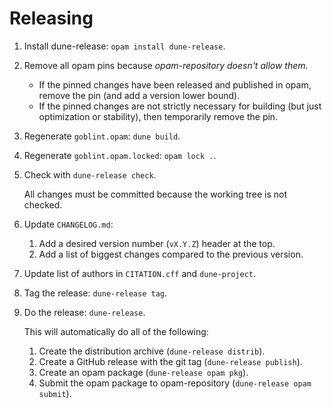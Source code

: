 # Releasing

1. Install dune-release: `opam install dune-release`.
2. Remove all opam pins because _opam-repository doesn't allow them_.

    * If the pinned changes have been released and published in opam, remove the pin (and add a version lower bound).
    * If the pinned changes are not strictly necessary for building (but just optimization or stability), then temporarily remove the pin.

3. Regenerate `goblint.opam`: `dune build`.
4. Regenerate `goblint.opam.locked`: `opam lock .`.
5. Check with `dune-release check`.

    All changes must be committed because the working tree is not checked.

5. Update `CHANGELOG.md`:

    1. Add a desired version number (`vX.Y.Z`) header at the top.
    2. Add a list of biggest changes compared to the previous version.

6. Update list of authors in `CITATION.cff` and `dune-project`.
6. Tag the release: `dune-release tag`.
7. Do the release: `dune-release`.

    This will automatically do all of the following:

    1. Create the distribution archive (`dune-release distrib`).
    2. Create a GitHub release with the git tag (`dune-release publish`).
    3. Create an opam package (`dune-release opam pkg`).
    4. Submit the opam package to opam-repository (`dune-release opam submit`).
